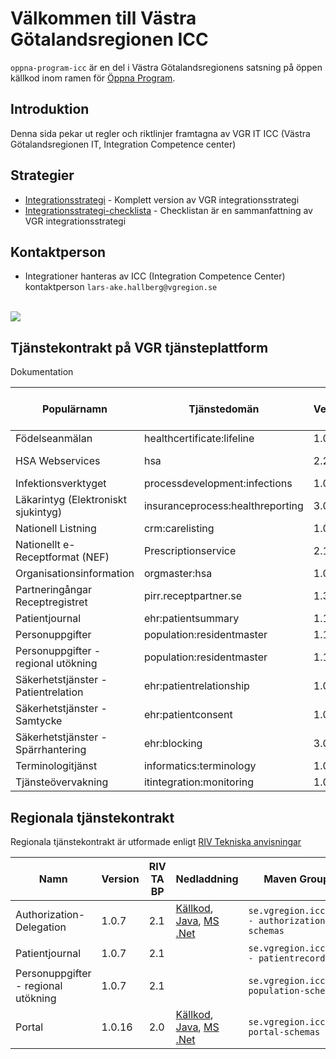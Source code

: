 # Välkommen till Västra Götalandsregionen ICC #

`oppna-program-icc` är en del i Västra Götalandsregionens satsning på öppen källkod inom ramen för [Öppna Program](http://code.google.com/p/oppna-program).

## Introduktion ##
Denna sida pekar ut regler och riktlinjer framtagna av VGR IT ICC (Västra Götalandsregionen IT, Integration Competence center)

## Strategier ##
  * [Integrationsstrategi](http://oppna-program-icc.googlecode.com/svn/wiki/dokument/Integrationsstrategi.pdf) - Komplett version av VGR integrationsstrategi
  * [Integrationsstrategi-checklista](http://oppna-program-icc.googlecode.com/svn/wiki/dokument/Integrationsstrategi_checklista.pdf) - Checklistan är en sammanfattning av VGR integrationsstrategi

## Kontaktperson ##
  * Integrationer hanteras av ICC (Integration Competence Center) kontaktperson `lars-ake.hallberg@vgregion.se`

<br>
<img src='http://oppna-program-icc.googlecode.com/svn/wiki/bilder/integration.gif' />


<h2>Tjänstekontrakt på VGR tjänsteplattform</h2>
<table><thead><th> <b>Populärnamn</b> </th><th> <b>Tjänstedomän</b> </th><th> <b>Version</b> </th><th> <b>RIV TA BP</b> </th><th> <b>Nationellt</b> </th><th> <b>Tjänsteschema</b> </th><th> <b>Dokumentation</b> </th></thead><tbody>
Dokumentation<br>
<tr><td> Födelseanmälan     </td><td> healthcertificate:lifeline </td><td> 1.0            </td><td> 2.1              </td><td> X                 </td><td> <a href='https://rivta.googlecode.com/files/ServiceContracts_healthcertificate_lifeline_1.0_beta-r988.zip'>ServiceContracts_healthcertificate_lifeline_1.0_beta-r988.zip</a></td><td> <a href='http://www.rivta.se/domains/healthcertificate_lifeline.html'>healthcertificate:lifeline</a> </td></tr>
<tr><td> HSA Webservices    </td><td> hsa                 </td><td> 2.27.0         </td><td> -                </td><td> X                 </td><td>                      </td><td> <a href='http://www.inera.se/Documents/TJANSTER_PROJEKT/Katalogtjanst_HSA/Stodjande/hsaws_anvandarhandledning.pdf'>HSA Web Service - Användarh</a>andledning </td></tr>
<tr><td> Infektionsverktyget </td><td> processdevelopment:infections </td><td> 1.0.1          </td><td> 2.0              </td><td> X                 </td><td> <a href='http://rivta.se/downloads/ServiceContracts_processdevelopment_infections_1.0.1.zip'>ServiceContracts_processdevelopment_infections_1.0.1.zip</a> </td><td> <a href='http://www.rivta.se/domains/processdevelopment_infections.html'>processdevelopment:infections</a> </td></tr>
<tr><td> Läkarintyg (Elektroniskt sjukintyg) </td><td> insuranceprocess:healthreporting </td><td> 3.0.0          </td><td> 2.0              </td><td> X                 </td><td> <a href='https://rivta.googlecode.com/files/Servicecontracts_insuranceprocess_healthreporting_3.0.0.zip'>ServiceContracts_insuranceprocess_healthreporting_3.0.0.zip</a> </td><td> <a href='http://www.rivta.se/domains/insuranceprocess_healthreporting.html'>insuranceprocess:healthreporting</a> </td></tr>
<tr><td> Nationell Listning </td><td> crm:carelisting     </td><td> 1.0            </td><td> 2.0              </td><td> X                 </td><td> <a href='http://rivta.se/downloads/TD_CARELISTING_1_0_R.zip'>TD_CARELISTING_1_0_R.zip</a> </td><td> <a href='http://www.rivta.se/domains/crm_carelisting.html'>crm:carelisting</a> </td></tr>
<tr><td> Nationellt e-Receptformat (NEF)</td><td> Prescriptionservice </td><td> 2.1            </td><td> -                </td><td> X                 </td><td>                      </td><td> <a href='http://www.ehalsomyndigheten.se/ehalsotjanster/e-recepttjanster/forskrivningsstod/nef/'>eHälsomyndigheten</a> </td></tr>
<tr><td> Organisationsinformation </td><td> orgmaster:hsa       </td><td> 1.0            </td><td> 2.1              </td><td> -                 </td><td>                      </td><td> <a href='http://www.rivta.se/domains/orgmaster_hsa.html'>orgmaster:hsa</a> </td></tr>
<tr><td> Partneringångar Receptregistret </td><td> pirr.receptpartner.se </td><td> 1.3            </td><td> -                </td><td> X                 </td><td>                      </td><td>                      </td></tr>
<tr><td> Patientjournal     </td><td> ehr:patientsummary  </td><td> 1.1            </td><td> 2.1              </td><td> -                 </td><td>                      </td><td> <a href='https://code.google.com/p/oppna-program-icc/source/browse/service-descriptions/authorization-delegation-schemas/tags/authorization-delegation-schemas-1.0.7/docs/RIV_21_Delegeringstjnst_Bilaga_51_Tjnstekontraktbeskrivning_Regelverk_120913.doc'>Delegering.doc</a></td></tr>
<tr><td> Personuppgifter    </td><td> population:residentmaster </td><td> 1.1            </td><td> 2.1              </td><td> X                 </td><td> <a href='http://rivta.se/downloads/Population_residentmaster_1.1_RC4.zip'>Population_residentmaster_1.1_RC4.zip</a> </td><td> <a href='http://www.rivta.se/domains/population_residentmaster.html'>population:residentmaster</a> </td></tr>
<tr><td> Personuppgifter - regional utökning </td><td> population:residentmaster </td><td> 1.1            </td><td> 2.1              </td><td> -                 </td><td>                      </td><td>                      </td></tr>
<tr><td> Säkerhetstjänster - Patientrelation</td><td> ehr:patientrelationship </td><td> 1.0            </td><td> 2.1              </td><td> X                 </td><td> <a href='http://rivta.se/downloads/ServiceContracts_ehr_patientrelationship_1.0.1.zip'>ServiceContracts_ehr_patientrelationship_1.0.1.zip</a> </td><td> <a href='http://www.rivta.se/domains/ehr_patientrelationship.html'>ehr:patientrelationship</a> </td></tr>
<tr><td> Säkerhetstjänster - Samtycke</td><td> ehr:patientconsent  </td><td> 1.0            </td><td> 2.1              </td><td> X                 </td><td> <a href='http://rivta.se/downloads/ServiceContracts_ehr_patientconsent_1_0_1.zip'>ServiceContracts_ehr_patientconsent_1_0_1.zip</a> </td><td> <a href='http://www.rivta.se/domains/ehr_patientconsent.html'>ehr:patientconsent</a> </td></tr>
<tr><td> Säkerhetstjänster - Spärrhantering </td><td> ehr:blocking        </td><td> 3.0            </td><td> 2.1              </td><td> X                 </td><td> <a href='https://rivta.googlecode.com/files/ServiceContracts_ehr_blocking_3_0.zip'>ServiceContracts_ehr_blocking_3_0.zip</a> </td><td> <a href='http://www.rivta.se/domains/ehr_blocking.html'>ehr:blocking</a> </td></tr>
<tr><td> Terminologitjänst  </td><td> informatics:terminology </td><td> 1.0.0          </td><td> 2.0              </td><td> X                 </td><td> <a href='http://rivta.se/downloads/ServiceContracts_informatics_terminology_1.0.0.zip'>ServiceContracts_informatics_terminology_1.0.0.zip</a> </td><td> <a href='http://www.rivta.se/domains/informatics_terminology.html'>informatics:terminology</a> </td></tr>
<tr><td> Tjänsteövervakning </td><td> itintegration:monitoring </td><td> 1.0.0          </td><td> 2.1              </td><td> X                 </td><td> <a href='http://rivta.se/downloads/ServiceContracts_itintegration_monitoring-1.0.0.zip'>ServiceContracts_itintegration_monitoring-1.0.0.zip</a> </td><td> <a href='http://www.rivta.se/domains/itintegration_monitoring.html'>itintegration:monitoring</a> </td></tr></tbody></table>

<h2>Regionala tjänstekontrakt</h2>

Regionala tjänstekontrakt är utformade enligt <a href='http://rivta.se/'>RIV Tekniska anvisningar</a>

<table><thead><th> <b>Namn</b> </th><th> <b>Version</b> </th><th> <b>RIV TA BP</b> </th><th> <b>Nedladdning</b> </th><th> <b>Maven GroupId - ArtifactId</b> </th></thead><tbody>
<tr><td> Authorization-Delegation </td><td> 1.0.7          </td><td> 2.1              </td><td> <a href='http://code.google.com/p/oppna-program-icc/source/browse/#svn%2Fservice-descriptions%2Fauthorization-delegation-schemas%2Ftags%2Fauthorization-delegation-schemas-1.0.7'>Källkod</a>, <a href='http://repo1.maven.org/maven2/se/vgregion/icc/sd/authorization/authorization-delegation-schemas/1.0.7/authorization-delegation-schemas-1.0.7.jar'>Java</a>, <a href='http://repo1.maven.org/maven2/se/vgregion/icc/sd/authorization/authorization-delegation-schemas/1.0.7/authorization-delegation-schemas-1.0.7-schemas.zip'>MS .Net</a> </td><td> <code>se.vgregion.icc.sd.authorization - authorization-delegation-schemas</code> </td></tr>
<tr><td> Patientjournal </td><td> 1.0.7          </td><td> 2.1              </td><td>                    </td><td> <code>se.vgregion.icc.sd.patientrecord - patientrecord-schemas</code> </td></tr>
<tr><td> Personuppgifter - regional utökning </td><td> 1.0.7          </td><td> 2.1              </td><td>                    </td><td> <code>se.vgregion.icc.sd.population - population-schemas</code> </td></tr>
<tr><td> Portal      </td><td> 1.0.16         </td><td> 2.0              </td><td> <a href='http://code.google.com/p/oppna-program-icc/source/browse/#svn%2Fservice-descriptions%2Fportal-schemas%2Ftags%2Fportal-schemas-1.0.16'>Källkod</a>, <a href='http://repo1.maven.org/maven2/se/vgregion/icc/sd/portal/portal-schemas/1.0.16/portal-schemas-1.0.16.jar'>Java</a>, <a href='http://repo1.maven.org/maven2/se/vgregion/icc/sd/portal/portal-schemas/1.0.16/portal-schemas-1.0.16-schemas.zip'>MS .Net</a> </td><td> <code>se.vgregion.icc.sd.portal - portal-schemas</code> </td></tr>